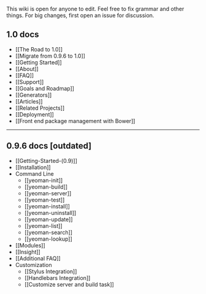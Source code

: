 This wiki is open for anyone to edit. Feel free to fix grammar and other things. For big changes, first open an issue for discussion.


## 1.0 docs

- [[The Road to 1.0]]
- [[Migrate from 0.9.6 to 1.0]]
- [[Getting Started]]
- [[About]]
- [[FAQ]]
- [[Support]]
- [[Goals and Roadmap]]
- [[Generators]]
- [[Articles]]
- [[Related Projects]]
- [[Deployment]]
- [[Front end package management with Bower]]


---

## 0.9.6 docs [outdated]

- [[Getting-Started-(0.9)]]
- [[Installation]]
- Command Line
  - [[yeoman-init]]
  - [[yeoman-build]]
  - [[yeoman-server]]
  - [[yeoman-test]]
  - [[yeoman-install]]
  - [[yeoman-uninstall]]
  - [[yeoman-update]]
  - [[yeoman-list]]
  - [[yeoman-search]]
  - [[yeoman-lookup]]
- [[Modules]]
- [[Insight]]
- [[Additional FAQ]]
- Customization
  - [[Stylus Integration]]
  - [[Handlebars Integration]]
  - [[Customize server and build task]]